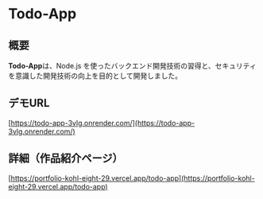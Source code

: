 #  Todo-App

##  概要
**Todo-App**は、Node.js を使ったバックエンド開発技術の習得と、セキュリティを意識した開発技術の向上を目的として開発しました。

##  デモURL
[https://todo-app-3vlg.onrender.com/](https://todo-app-3vlg.onrender.com/)

##  詳細（作品紹介ページ）
[https://portfolio-kohl-eight-29.vercel.app/todo-app](https://portfolio-kohl-eight-29.vercel.app/todo-app)